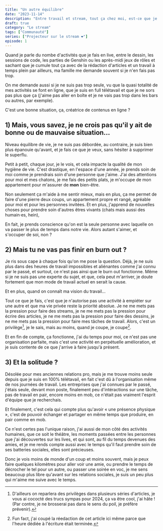 ```yaml
---
title: "Un autre équilibre"
date: "2023-11-14"
description: "Entre travail et stream, tout ça chez moi, est-ce que je tiens le coup ?"
draft: true
category: "Le stream"
tags: ["Communauté"]
series: ["Projecteur sur le stream ❤️"]
episode: 1
---
```


Quand je parle du nombe d'activités que je fais en live, entre le dessin, les sessions de code, les parties de Genshin
ou les après-midi jeux de rôles et sachant que je cumule tout ça avec de la rédaction d'articles et un travail à temps
plein par ailleurs, ma famille me demande souvent si je n'en fais pas trop.

On me demande aussi si je ne suis pas trop seule, vu que la quasi totalité de mes activités se font en ligne, que je
suis en full télétavail et que je ne sors pas plus que ça (j'aime pas aller en boîte et je ne vais pas trop dans les
bars ou autres, par exemple).

C'est une bonne situation, ça, créatrice de contenus en ligne ?

## 1) Mais, vous savez, je ne crois pas qu'il y ait de bonne ou de mauvaise situation...

Niveau équilibre de vie, je ne suis pas débordée, au contraire, je suis bien plus épanouie qu'avant, et je fais ce que
je veux, sans hésiter à supprimer le superflu.

Petit à petit, chaque jour, je le vois, et cela impacte la qualité de mon hygiène de vie. C'est drastique, en l'espace 
d'une année, je prends soin de moi comme je prendrais soin d'une personne que j'aime. J'ai des attentions pour moi et
mes chatons, je me fais des petits plats, je m'occupe de mon appartement pour m'assurer de __mon__ bien-être.

Non seulement ça m'aide à me sentir mieux, mais en plus, ça me permet de faire d'une pierre deux coups, un appartement 
propre et rangé, agréable pour moi et pour les personnes invitées. Et en plus, j'apprend de nouvelles choses pour 
prendre soin d'autres êtres vivants (chats mais aussi des humain·es, hein),

En fait, je prends conscience qu'on est la seule personne avec laquelle on va passer le plus de temps dans notre vie.
Alors autant s'aimer, et s'occuper de soi, non ?

## 2) Mais tu ne vas pas finir en burn out ?

Je ris sous cape à chaque fois qu'on me pose la question. Déjà, je ne suis plus dans des heures de travail impossibles
et aliénantes comme j'ai connu par le passé, et surtout, ce n'est pas ainsi que le burn out fonctionne. Même si je ne
suis pas une experte du sujet, et que, cela peut m'arriver, je doute fortement que mon mode de travail actuel en serait
la cause.

Et en plus, quand on connaît ma vision du travail... 

Tout ce que je fais, c'est que je n'autorise pas une activité à empiéter sur une autre et que ma vie privée reste la
priorité absolue. Je ne me mets pas la pression pour faire des streams, je ne me mets pas la pression pour écrire des
articles, je ne me mets pas la pression pour faire des dessins, je ne me mets pas la pression pour faire mes tâches de
travail. Alors, c'est un privilège[^2], je le sais, mais au moins, quand je coupe, je coupe[^3].

[^2]: D'ailleurs on reparlera des privilèges dans plusieurs séries d'articles, je vous ai cococté des trucs sympas pour
2024, ça va être cool, j'ai hâte ! (Par contre, je ne brosserai pas dans le sens du poil, je préfère prévenir).

[^3]: Fun fact, j'ai coupé la réedaction de cet article ici même parce que l'heure dédiée à l'écriture était terminée.

Et en fin de compte, ça fonctionne, j'ai du temps pour moi, ce n'est pas une organisation parfaite, mais c'est une
activité en perpétuelle amélioration, et je suis contente de ce que j'arrive à faire jusqu'à présent.

## 3) Et la solitude ?

Désolée pour mes anciennes relations pro, mais je me trouve moins seule depuis que je suis en 100% télétavail, en fait
c'est dû à l'organisation même de nos journées de travail. Les entreprises que j'ai connues par le passé, j'étais seule,
devant mon poste, finalement peu d'intéractions sur une tâche, pas de travail en pair, encore moins en mob, ce n'était
pas vraiment l'esprit d'équipe que je recherchais.

Et finalement, c'est cela qui compte plus qu'avoir « une présence physique », c'est de pouvoir échanger et partager
en même temps que produire, en pair comme en mob.

Ce n'est certes pas l'unique raison, j'ai aussi de mon côté des activités humaines, que ce soit le théâtre, les moments
passées entre les personnes que j'ai découvertes sur les lives, et qui sont, au fil du temps devenues des amies, et je me rends compte aussi avec le temps qu'il faut prendre soin de ses batteries sociales, elles sont précieuses.

Donc je vois moins de monde d'un coup et moins souvent, mais je peux faire quelques kilomètres pour aller voir une amie,
ou prendre le temps de décrocher le tel pour un autre, ou passer une soirée en voc, je me sens beaucoup plus libre
qu'avant sur les relations sociales, je suis un peu plus qui m'aime me suive avec le temps. 
